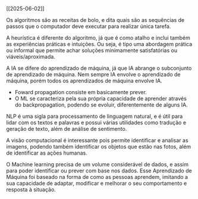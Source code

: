 [[2025-06-02]]

Os algoritmos são as receitas de bolo, e dita quais são as sequências de passos que o computador deve executar para realizar única tarefa. 

A heurística é diferente do algoritmo, já que é como atalho e inclui também as experiências práticas e intuições. Ou seja, é tipo uma abordagem prática ou informal que permite achar soluções minimamente satisfatórias ou viáveis/aproximada. 

A IA se difere do aprendizado de máquina, já que IA abrange o subconjunto de aprendizado de máquina. Nem sempre IA envolve o aprendizado de máquina, porém todos os aprendizados de máquina envolve IA. 
- Foward propagation consiste em basicamente prever.
- O ML se caracteriza pela sua própria capacidade de aprender através do backpropagation, podendo se evoluir, diferentemente de alguns IA.

NLP é uma sigla para processamento de linguagem natural, e é útil para lidar com os textos e palavras e possui várias utilidades como tradução e geração de texto, além de análise de sentimento.

A visão computacional é interessante pois permite identificar e analisar as imagens, podendo também identificar os objetos que estão nas fotos, além de identificar as ações humanas.

O Machine learning precisa de um volume considerável de dados, e assim para poder identificar ou prever com base nos dados. Esse Aprendizado de Máquina foi baseado na forma de como as pessoas aprendem, imitando a sua capacidade de adaptar, modificar e melhorar o seu comportamento e resposta à situação.



 